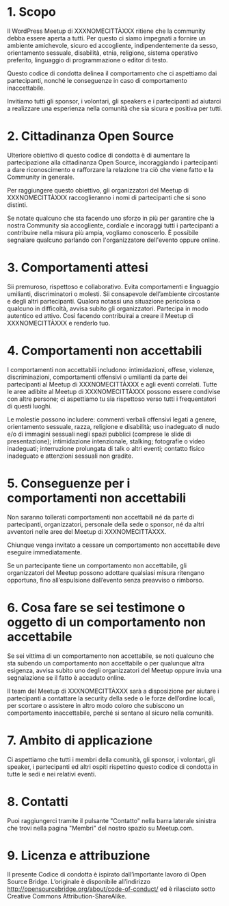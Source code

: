 
# 1. Scopo
Il WordPress Meetup di XXXNOMECITTÀXXX ritiene che la community debba essere aperta a tutti. Per questo ci siamo impegnati a fornire un ambiente amichevole, sicuro ed accogliente, indipendentemente da sesso, orientamento sessuale, disabilità, etnia, religione, sistema operativo preferito, linguaggio di programmazione o editor di testo.

Questo codice di condotta delinea il comportamento che ci aspettiamo dai partecipanti, nonché le conseguenze in caso di comportamento inaccettabile.

Invitiamo tutti gli sponsor, i volontari, gli speakers e i partecipanti ad aiutarci a realizzare una esperienza nella comunità che sia sicura e positiva per tutti.

# 2. Cittadinanza Open Source
Ulteriore obiettivo di questo codice di condotta è di aumentare la partecipazione alla cittadinanza Open Source, incoraggiando i partecipanti a dare riconoscimento e rafforzare la relazione tra ciò che viene fatto e la Community in generale.

Per raggiungere questo obiettivo, gli organizzatori del Meetup di  XXXNOMECITTÀXXX raccoglieranno i nomi di partecipanti che si sono distinti.

Se notate qualcuno che sta facendo uno sforzo in più per garantire che la nostra Community sia accogliente, cordiale e incoraggi tutti i partecipanti a contribuire nella misura più ampia, vogliamo conoscerlo. È possibile segnalare qualcuno parlando con l'organizzatore dell'evento oppure online.

# 3. Comportamenti attesi
Sii premuroso, rispettoso e collaborativo.
Evita comportamenti e linguaggio umilianti, discriminatori o molesti.
Sii consapevole dell’ambiente circostante e degli altri partecipanti. 
Qualora notassi una situazione pericolosa o qualcuno in difficoltà, avvisa subito gli organizzatori.
Partecipa in modo autentico ed attivo. Così facendo contribuirai a creare il Meetup di XXXNOMECITTÀXXX  e renderlo tuo.

# 4. Comportamenti non accettabili
I comportamenti non accettabili includono: intimidazioni, offese, violenze, discriminazioni, comportamenti offensivi o umilianti da parte dei partecipanti al Meetup di XXXNOMECITTÀXXX  e agli eventi correlati. Tutte le aree adibite al Meetup di XXXNOMECITTÀXXX  possono essere condivise con altre persone; ci aspettiamo tu sia rispettoso verso tutti i frequentatori di questi luoghi.

Le molestie possono includere: commenti verbali offensivi legati a genere, orientamento sessuale, razza, religione e disabilità; uso inadeguato di nudo e/o di immagini sessuali negli spazi pubblici (comprese le slide di presentazione); intimidazione intenzionale, stalking; fotografie o video inadeguati; interruzione prolungata di talk o altri eventi; contatto fisico inadeguato e attenzioni sessuali non gradite.

# 5. Conseguenze per i comportamenti non accettabili
Non saranno tollerati comportamenti non accettabili né da parte di partecipanti, organizzatori, personale della sede o sponsor, né da altri avventori nelle aree del Meetup di XXXNOMECITTÀXXX.

Chiunque venga invitato a cessare un comportamento non accettabile deve eseguire immediatamente.

Se un partecipante tiene un comportamento non accettabile, gli organizzatori del Meetup possono adottare qualsiasi misura ritengano opportuna, fino all’espulsione dall’evento senza preavviso o rimborso.

# 6. Cosa fare se sei testimone o oggetto di un comportamento non accettabile
Se sei vittima di un comportamento non accettabile, se noti qualcuno che sta subendo un comportamento non accettabile o per qualunque altra esigenza, avvisa subito uno degli organizzatori del Meetup oppure invia una segnalazione se il fatto è accaduto online.

Il team del Meetup di XXXNOMECITTÀXXX sarà a disposizione per aiutare i partecipanti a contattare la security della sede o le forze dell’ordine locali, per scortare o assistere in altro modo coloro che subiscono un comportamento inaccettabile, perché si sentano al sicuro nella comunità.

# 7. Ambito di applicazione
Ci aspettiamo che tutti i membri della comunità, gli sponsor, i volontari, gli speaker, i partecipanti ed altri ospiti rispettino questo codice di condotta in tutte le sedi e nei relativi eventi.

# 8. Contatti
Puoi raggiungerci tramite il pulsante "Contatto" nella barra laterale sinistra che trovi nella pagina "Membri" del nostro spazio su Meetup.com.

# 9. Licenza e attribuzione
Il presente Codice di condotta è ispirato dall’importante lavoro di Open Source Bridge. L’originale è disponibile all’indirizzo http://opensourcebridge.org/about/code-of-conduct/ ed è rilasciato sotto Creative Commons Attribution-ShareAlike.
